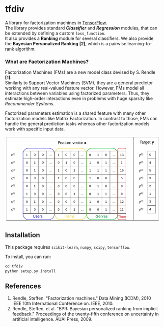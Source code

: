 # tfdiv

A library for factorization machines in [TensorFlow](https://www.tensorflow.org/).  
The library provides standard ***Classifier*** and ***Regression*** modules,
that can be extended by defining a custom `loss_function`.  
It also provides a **Ranking** module for several classifiers.
We also provide the **Bayesian Personalized Ranking** **[2]**,
which is a pairwise learning-to-rank algorithm.

### What are Factorization Machines?

Factorization Machines (FMs) are a new model class devised by S. Rendle **[1]**.    
Similarly to Support Vector Machines (SVM), 
they are a general predictor working with any 
real-valued feature vector. However, FMs model all
interactions between variables using factorized parameters. 
Thus, they estimate high-order interactions even in 
problems with huge sparsity like _Recommender Systems_.

Factorized parameters estimation is a shared feature 
with many other factorization models like Matrix Factorization.
In contrast to those, FMs can handle the general prediction tasks 
whereas other factorization models work with specific input data. 

![dataset](./images/real-valued-feature-vectors.jpg "Real-Valued Feature Vectors")


<!---

#### FMs' Model Equation
 A linear model, given a vector `x` models its output `y` as

<p>
<a href="url"><img src="https://raw.githubusercontent.com/jmhessel/fmpytorch/master/images/linear_model.png" width="250" align="center"></a>
</p>

where `w` are the learnable weights of the model.

However, the interactions between the input variables `x_i` are purely additive. In some cases, it might be useful to model the interactions between your variables, e.g., `x_i * x_j`. You could add terms into your model like


<p>
<a href="url"><img src="https://raw.githubusercontent.com/jmhessel/fmpytorch/master/images/second_order.png" width="400" align="center"></a>
</p>

However, this introduces a large number of `w2` variables. Specifically, there are `O(n^2)` parameters introduced in this formulation, one for each interaction pair. A factorization machine approximates `w2` using low dimensional factors, i.e.,
<p>
<a href="url"><img src="https://raw.githubusercontent.com/jmhessel/fmpytorch/master/images/fm.png" width="400" align="center"></a>
</p>

where each `v_i` is a low-dimensional vector. This is the forward pass of a second order factorization machine. This low-rank re-formulation has reduced the number of additional parameters for the factorization machine to `O(k*n)`. Magically, the forward (and backward) pass can be reformulated so that it can be computed in `O(k*n)`, rather than the naive `O(k*n^2)` formulation above.


## Usage

The factorization machine layers in can be used just like any other built-in module. Here's a simple feed-forward model using a factorization machine that takes in a 50-D input, and models interactions using `k=5` factors.
See demo for fuller examples.
--->

## Installation

This package requires ```scikit-learn```, ```numpy```, ```scipy```, ```tensorflow```.

To install, you can run:

```
cd tfdiv
python setup.py install
```

<!---

## Currently supported features

Currently, only a second order factorization machine is supported. The
forward and backward passes are implemented in cython. Compared to the
autodiff solution, the cython passes run several orders of magnitude
faster. I've only tested it with python 2 at the moment.

## TODOs

0. Support for sparse tensors.
1. More interesting useage examples
2. More testing, e.g., with python 3, etc.
3. Make sure all of the code plays nice with torch-specific stuff, e.g., GPUs
4. Arbitrary order factorization machine support
5. Better organization/code cleaning
--->

## References 

1. Rendle, Steffen. "Factorization machines." Data Mining (ICDM), 2010 IEEE 10th International Conference on. IEEE, 2010.
2. Rendle, Steffen, et al. "BPR: Bayesian personalized ranking from implicit feedback." Proceedings of the twenty-fifth conference on uncertainty in artificial intelligence. AUAI Press, 2009.